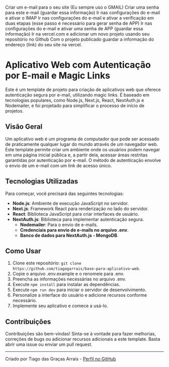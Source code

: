 Criar um e-mail para o seu site (Eu sempre uso o GMAIL)
Criar uma senha para este e-mail (guardar essa informação)
Ir nas configurações do e-mail e ativar o IMAP
Ir nas configurações do e-mail e ativar a verificação em duas etapas (esse passo é necessário para gerar senha de APP)
Ir nas configurações do e-mail e ativar uma senha de APP (guardar essa informação)
Ir na vercel.com e adicionar um novo projeto usando seu repositório no Github
Com o projeto publicado guardar a informação do endereço (link) do seu site na vercel.



# Aplicativo Web com Autenticação por E-mail e Magic Links

Este é um template de projeto para criação de aplicativos web que oferece autenticação segura por e-mail, utilizando magic links. É baseado em tecnologias populares, como Node.js, Next.js, React, NextAuth.js e Nodemailer, e foi projetado para simplificar o processo de início de projetos.

## Visão Geral

Um aplicativo web é um programa de computador que pode ser acessado de praticamente qualquer lugar do mundo através de um navegador web. Este template permite criar um ambiente onde os usuários podem navegar em uma página inicial pública e, a partir dela, acessar áreas restritas garantidas por autenticação por e-mail. O método de autenticação envolve o envio de um e-mail com um link de acesso único.

## Tecnologias Utilizadas

Para começar, você precisará das seguintes tecnologias:

- **Node.js**: Ambiente de execução JavaScript no servidor.
- **Next.js**: Framework React para renderização no lado do servidor.
- **React**: Biblioteca JavaScript para criar interfaces de usuário.
- **NextAuth.js**: Biblioteca para implementar autenticação segura.
  - **Nodemailer**: Para o envio de e-mails.
  - **Credenciais para envio de e-mails no arquivo .env**.
  - **Banco de dados para NextAuth.js - MongoDB**.

## Como Usar

1. Clone este repositório: `git clone https://github.com/tiagogarrais/base-para-aplicativo-web`.
2. Copie o arquivo .env.example e o renomeie para .env.
3. Preencha as informações necessárias no arquivo .env.
4. Execute `npm install` para instalar as dependências.
5. Execute `npm run dev` para iniciar o servidor de desenvolvimento.
6. Personalize a interface do usuário e adicione recursos conforme necessário.
7. Implemente seu aplicativo e comece a usá-lo.

## Contribuições

Contribuições são bem-vindas! Sinta-se à vontade para fazer melhorias, correções de bugs ou adicionar recursos adicionais a este template. Basta abrir uma issue ou enviar um pull request.

---

Criado por Tiago das Graças Arrais - [Perfil no GitHub](https://github.com/tiagogarrais)
